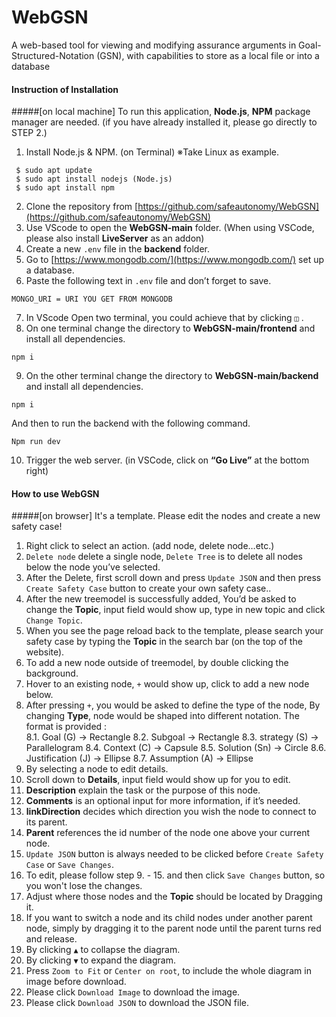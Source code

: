 # WebGSN
A web-based tool for viewing and modifying assurance arguments in Goal-Structured-Notation (GSN), with capabilities to store as a local file or into a database

#### Instruction of Installation

#####[on local machine] To run this application, **Node.js**, **NPM** package manager are needed. 
(if you have already installed it, please go directly to STEP 2.)

1. Install Node.js & NPM. (on Terminal) ※Take Linux as example.
```
 $ sudo apt update 
 $ sudo apt install nodejs (Node.js) 
 $ sudo apt install npm
```
2. Clone the repository from  [https://github.com/safeautonomy/WebGSN](https://github.com/safeautonomy/WebGSN)
3. Use VScode to open the **WebGSN-main** folder. (When using VSCode, please also install **LiveServer** as an addon)
4. Create a new `.env` file in the **backend** folder.
5. Go to  [https://www.mongodb.com/](https://www.mongodb.com/) set up a database.
6. Paste the following text in `.env` file and don’t forget to save.
```
MONGO_URI = URI YOU GET FROM MONGODB
```
7. In VScode Open two terminal, you could achieve that by clicking ` ◫ ` .
8. On one terminal change the directory to **WebGSN-main/frontend** and install all dependencies.
```
npm i
```
9. On the other terminal change the directory to **WebGSN-main/backend** and install all dependencies.
```
npm i
```
And then to run the backend with the following command.
```
Npm run dev
```
10. Trigger the web server. (in VSCode, click on **“Go Live”** at the bottom right)

#### How to use WebGSN

#####[on browser] It's a template. Please edit the nodes and create a new safety case!

1. Right click to select an action. (add node, delete node…etc.)
2. `Delete node` delete a single node, `Delete Tree` is to delete all nodes below the node you’ve selected.
3. After the Delete, first scroll down and press `Update JSON` and then press `Create Safety Case` button to create your own safety case..
4. After the new treemodel is successfully added, You’d be asked to change the **Topic**, input field would show up, type in new topic and click `Change Topic`.
5. When you see the page reload back to the template, please search your safety case by typing the **Topic** in the search bar (on the top of the website). 
6. To add a new node outside of treemodel, by double clicking the background.
7. Hover to an existing node, ` + ` would show up, click to add a new node below. 
8. After pressing ` + `, you would be asked to define the type of the node, By changing **Type**, node would be shaped into different notation.
 The format is provided :  
 8.1. Goal (G)  → Rectangle
 8.2. Subgoal → Rectangle
 8.3. strategy (S) → Parallelogram
 8.4. Context (C) → Capsule
 8.5. Solution (Sn) → Circle
 8.6. Justification (J) → Ellipse
 8.7. Assumption (A) → Ellipse
9. By selecting a node to edit details.
10. Scroll down to **Details**, input field would show up for you to edit.
11. **Description** explain the task or the purpose of this node.
12. **Comments** is an optional input for more information, if it’s needed.
13. **linkDirection** decides which direction you wish the node to connect to its parent.
14. **Parent** references the id number of the node one above your current node.
15. `Update JSON` button is always needed to be clicked before `Create Safety Case` or `Save Changes`. 
16. To edit, please follow step 9. - 15. and then click `Save Changes` button, so you won't lose the changes.
17. Adjust where those nodes and the **Topic** should be located by Dragging it.
18. If you want to switch a node and its child nodes under another parent node, simply by dragging it to the parent node until the parent turns red and release. 
19. By clicking ` ▲ ` to collapse the diagram.
20. By clicking ` ▼ ` to expand the diagram.
21. Press `Zoom to Fit` or `Center on root`, to include the whole diagram in image before download.
22. Please click `Download Image` to download the image.
23. Please click `Download JSON` to download the JSON file.
